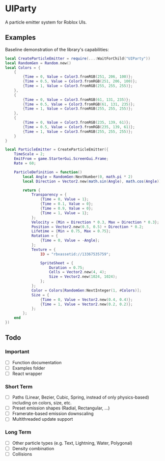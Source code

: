 # UIParty

A particle emitter system for Roblox UIs.

## Examples

Baseline demonstration of the library's capabilities:

```lua
local CreateParticleEmitter = require(...:WaitForChild("UIParty"))
local RandomGen = Random.new()
local Colors = {
    {
        {Time = 0, Value = Color3.fromRGB(251, 206, 100)};
        {Time = 0.5, Value = Color3.fromRGB(251, 206, 100)};
        {Time = 1, Value = Color3.fromRGB(255, 255, 255)};
    },
    {
        {Time = 0, Value = Color3.fromRGB(61, 131, 235)};
        {Time = 0.5, Value = Color3.fromRGB(61, 131, 235)};
        {Time = 1, Value = Color3.fromRGB(255, 255, 255)};
    },
    {
        {Time = 0, Value = Color3.fromRGB(235, 139, 61)};
        {Time = 0.5, Value = Color3.fromRGB(235, 139, 61)};
        {Time = 1, Value = Color3.fromRGB(255, 255, 255)};
    }
}

local ParticleEmitter = CreateParticleEmitter({
    TimeScale = 2;
    EmitFrom = game.StarterGui.ScreenGui.Frame;
    Rate = 60;

    ParticleDefinition = function()
        local Angle = RandomGen:NextNumber(0, math.pi * 2)
        local Direction = Vector2.new(math.sin(Angle), math.cos(Angle))

        return {
            Transparency = {
                {Time = 0, Value = 1};
                {Time = 0.1, Value = 0};
                {Time = 0.9, Value = 0};
                {Time = 1, Value = 1};
            };
            Velocity = {Min = Direction * 0.3, Max = Direction * 0.3};
            Position = Vector2.new(0.5, 0.5) + Direction * 0.2;
            Lifetime = {Min = 0.75, Max = 0.75};
            Rotation = {
                {Time = 0, Value = -Angle};
            };
            Texture = {
                ID = "rbxassetid://13367535759";

                SpriteSheet = {
                    Duration = 0.75;
                    Cells = Vector2.new(4, 4);
                    Size = Vector2.new(1024, 1024);
                };
            };
            Color = Colors[RandomGen:NextInteger(1, #Colors)];
            Size = {
                {Time = 0, Value = Vector2.new(0.4, 0.4)};
                {Time = 1, Value = Vector2.new(0.2, 0.2)};
            };
        };
    end
})
```

## Todo

### Important

- [ ] Function documentation
- [ ] Examples folder
- [ ] React wrapper

### Short Term

- [ ] Paths (Linear, Bezier, Cubic, Spring, instead of only physics-based) including on colors, size, etc.
- [ ] Preset emission shapes (Radial, Rectangular, ...)
- [ ] Framerate-based emission downscaling
- [ ] Multithreaded update support

### Long Term

- [ ] Other particle types (e.g. Text, Lightning, Water, Polygonal)
- [ ] Density combination
- [ ] Collisions
